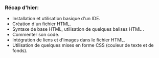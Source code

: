 ### Récap d'hier:

+ Installation et utilisation basique d'un IDE.
+ Création d'un fichier HTML.
+ Syntaxe de base HTML, utilisation de quelques balises HTML .
+ Commenter son code.
+ Intégration de liens et d'images dans le fichier HTML.
+ Utilisation de quelques mises en forme CSS (couleur de texte et de fonds).
